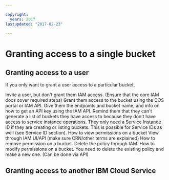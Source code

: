 ```yaml
---

copyright:
  years: 2017
lastupdated: "2017-02-23"

---
```


# Granting access to a single bucket

## Granting access to a user

If you only want to grant a user access to a particular bucket,

Invite a user, but don't grant them IAM access. (Ensure that the core IAM docs cover required steps)
Grant them access to the bucket using the COS portal or IAM API.
Give them the endpoints and bucket name, and info on how to get an API key using the IAM API.
Remind them that they can't generate a list of buckets they have access to because they don't have access to service instance operations.  They only need a Service Instance ID if they are creating or listing buckets.
This is possible for Service IDs as well (see Service ID section).
How to view permissions on a bucket
View through IAM UI/API (make sure CRN/other terms are explained)
How to remove permission on a bucket.
Delete the policy through IAM.
How to modify permissions on a bucket.
You need to delete the existing policy and make a new one. (Can be done via API)

## Granting access to another IBM Cloud Service
